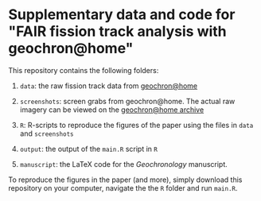 # Supplementary data and code for "FAIR fission track analysis with geochron@home"

This repository contains the following folders:

1. `data`: the raw fission track data from [geochron@home](https://isoplotr.es.ucl.ac.uk/geochron@home/ftc)

2. `screenshots`: screen grabs from geochron@home. The actual raw imagery can be viewed on the [geochron@home archive](https://github.com/pvermees/GaHa)

3. `R`: R-scripts to reproduce the figures of the paper using the files in `data` and `screenshots`

4. `output`: the output of the `main.R` script in `R`

5. `manuscript`: the LaTeX code for the *Geochronology* manuscript.

To reproduce the figures in the paper (and more), simply download this repository on your computer, navigate the the `R` folder and run `main.R`.